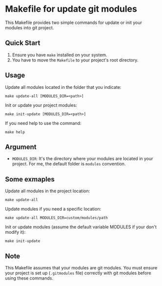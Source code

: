 # Makefile for update git modules

This Makefile provides two simple commands for update or init your modules into git project.

## Quick Start

1. Ensure you have `make` installed on your system.
2. You have to move the `Makefile` to your project's root directory.

## Usage

Update all modules located in the folder that you indicate:
```
make update-all [MODULES_DIR=<path>]
```

Init or update your project modules:
```
make init-update [MODULES_DIR=<path>]
```

If you need help to use the command:
```
make help
```

## Argument

- `MODULES_DIR`: It's the directory where your modules are located in your project. For me, the default folder is `modules` convention.

## Some exmaples

Update all modules in the project location:
```
make update-all
```

Update modules if you need a specific location:
```
make update-all MODULES_DIR=custom/modules/path
```

Init or update modules (assume the default variable MODULES if your don't modify it):
```
make init-update
```

## Note

This Makefile assumes that your modules are git modules. You must ensure your project is set up (`.gitmodules` file) correctly with git modules before using these commands.

